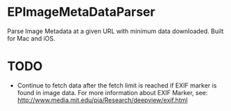 EPImageMetaDataParser
=====================

Parse Image Metadata at a given URL with minimum data downloaded. Built for Mac and iOS.


TODO
====
+ Continue to fetch data after the fetch limit is reached if EXIF marker is found in image data. For more information about EXIF Marker, see: http://www.media.mit.edu/pia/Research/deepview/exif.html